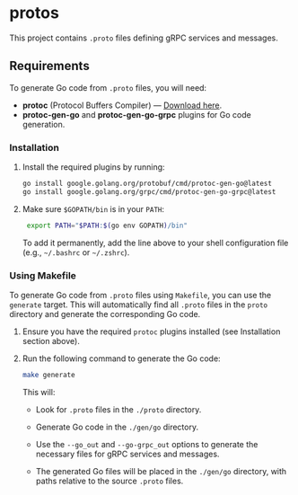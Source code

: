 # protos

This project contains `.proto` files defining gRPC services and messages.

## Requirements

To generate Go code from `.proto` files, you will need:

- **protoc** (Protocol Buffers Compiler) — [Download here](https://grpc.io/docs/protoc-installation/).
- **protoc-gen-go** and **protoc-gen-go-grpc** plugins for Go code generation.

### Installation

1. Install the required plugins by running:

   ```bash
   go install google.golang.org/protobuf/cmd/protoc-gen-go@latest
   go install google.golang.org/grpc/cmd/protoc-gen-go-grpc@latest
   ```
2. Make sure `$GOPATH/bin` is in your `PATH`:

   ```bash
    export PATH="$PATH:$(go env GOPATH)/bin"
   ```
   To add it permanently, add the line above to your shell configuration file (e.g., `~/.bashrc` or `~/.zshrc`).

### Using Makefile

To generate Go code from `.proto` files using `Makefile`, you can use the `generate` target. This will automatically find all `.proto` files in the `proto` directory and generate the corresponding Go code.

1. Ensure you have the required `protoc` plugins installed (see Installation section above).

2. Run the following command to generate the Go code:

   ```bash
   make generate
   ```
   This will:

   - Look for `.proto` files in the `./proto` directory.

   - Generate Go code in the `./gen/go` directory.

   - Use the `--go_out` and `--go-grpc_out` options to generate the necessary files for gRPC services and messages.

   - The generated Go files will be placed in the `./gen/go` directory, with paths relative to the source `.proto` files.